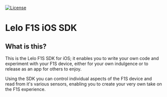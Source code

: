 [![License](https://img.shields.io/badge/License-Apache%202.0-blue.svg)](https://opensource.org/licenses/Apache-2.0)

# Lelo F1S iOS SDK

## What is this?

This is the Lelo F1S SDK for iOS; it enables you to write your own code and experiment with your F1S device, either for your own indulgence or to release as an app for others to enjoy.

Using the SDK you can control individual aspects of the F1S device and read from it's various sensors, enabling you to create your very own take on the F1S experience.
